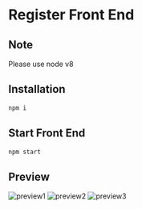 # Register Front End

## Note
Please use node v8

## Installation
```sh
npm i
```

## Start Front End
```sh
npm start
```

## Preview
![preview1](./public/preview1.png)
![preview2](./public/preview2.png)
![preview3](./public/preview3.png)